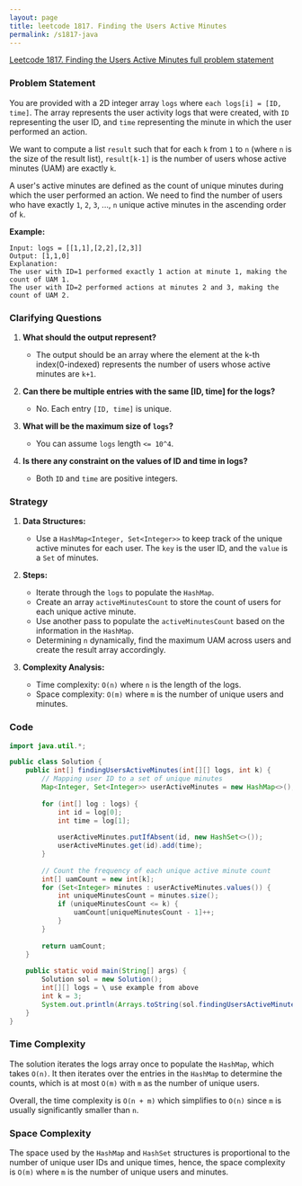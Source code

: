 ```yaml
---
layout: page
title: leetcode 1817. Finding the Users Active Minutes
permalink: /s1817-java
---
```

[Leetcode 1817. Finding the Users Active Minutes full problem statement](https://algoadvance.github.io/algoadvance/l1817)
### Problem Statement
You are provided with a 2D integer array `logs` where `each logs[i] = [ID, time]`. The array represents the user activity logs that were created, with `ID` representing the user ID, and `time` representing the minute in which the user performed an action. 

We want to compute a list `result` such that for each `k` from `1` to `n` (where `n` is the size of the result list), `result[k-1]` is the number of users whose active minutes (UAM) are exactly `k`.

A user's active minutes are defined as the count of unique minutes during which the user performed an action. We need to find the number of users who have exactly `1`, `2`, `3`, ..., `n` unique active minutes in the ascending order of `k`.

**Example:**

```
Input: logs = [[1,1],[2,2],[2,3]]
Output: [1,1,0]
Explanation:
The user with ID=1 performed exactly 1 action at minute 1, making the count of UAM 1.
The user with ID=2 performed actions at minutes 2 and 3, making the count of UAM 2.
```

### Clarifying Questions
1. **What should the output represent?**
   - The output should be an array where the element at the k-th index(0-indexed) represents the number of users whose active minutes are `k+1`.

2. **Can there be multiple entries with the same [ID, time] for the logs?**
   - No. Each entry `[ID, time]` is unique.

3. **What will be the maximum size of `logs`?**
   - You can assume `logs` length `<= 10^4`.

4. **Is there any constraint on the values of ID and time in logs?**
   - Both `ID` and `time` are positive integers.

### Strategy
1. **Data Structures:**
   - Use a `HashMap<Integer, Set<Integer>>` to keep track of the unique active minutes for each user. The `key` is the user ID, and the `value` is a `Set` of minutes.

2. **Steps:**
   - Iterate through the `logs` to populate the `HashMap`.
   - Create an array `activeMinutesCount` to store the count of users for each unique active minute.
   - Use another pass to populate the `activeMinutesCount` based on the information in the `HashMap`.
   - Determining `n` dynamically, find the maximum UAM across users and create the result array accordingly.

3. **Complexity Analysis:**
   - Time complexity: `O(n)` where `n` is the length of the logs.
   - Space complexity: `O(m)` where `m` is the number of unique users and minutes.

### Code
```java
import java.util.*;

public class Solution {
    public int[] findingUsersActiveMinutes(int[][] logs, int k) {
        // Mapping user ID to a set of unique minutes
        Map<Integer, Set<Integer>> userActiveMinutes = new HashMap<>();
        
        for (int[] log : logs) {
            int id = log[0];
            int time = log[1];
            
            userActiveMinutes.putIfAbsent(id, new HashSet<>());
            userActiveMinutes.get(id).add(time);
        }
        
        // Count the frequency of each unique active minute count
        int[] uamCount = new int[k];
        for (Set<Integer> minutes : userActiveMinutes.values()) {
            int uniqueMinutesCount = minutes.size();
            if (uniqueMinutesCount <= k) {
                uamCount[uniqueMinutesCount - 1]++;
            }
        }
        
        return uamCount;
    }
    
    public static void main(String[] args) {
        Solution sol = new Solution();
        int[][] logs = \ use example from above
        int k = 3;
        System.out.println(Arrays.toString(sol.findingUsersActiveMinutes(logs, k)));  // Output: [1, 1, 0]
    }
}
```

### Time Complexity
The solution iterates the logs array once to populate the `HashMap`, which takes `O(n)`. It then iterates over the entries in the `HashMap` to determine the counts, which is at most `O(m)` with `m` as the number of unique users.

Overall, the time complexity is `O(n + m)` which simplifies to `O(n)` since `m` is usually significantly smaller than `n`.

### Space Complexity
The space used by the `HashMap` and `HashSet` structures is proportional to the number of unique user IDs and unique times, hence, the space complexity is `O(m)` where `m` is the number of unique users and minutes.